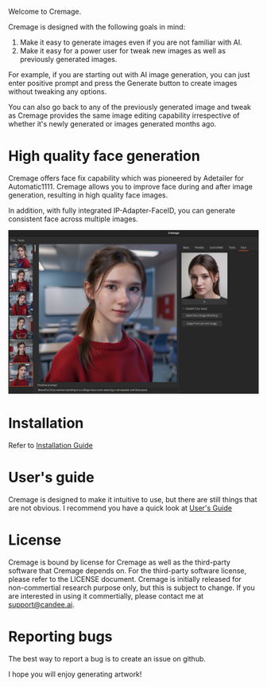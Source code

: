 Welcome to Cremage.

Cremage is designed with the following goals in mind:

1. Make it easy to generate images even if you are not familiar with AI.
2. Make it easy for a power user for tweak new images as well as previously generated images.

For example, if you are starting out with AI image generation, you can just enter positive prompt and press the Generate button to create images without tweaking any options.

You can also go back to any of the previously generated image and tweak as Cremage provides the same image editing capability irrespective of whether it's newly generated or images generated months ago.

# High quality face generation
Cremage offers face fix capability which was pioneered by Adetailer for Automatic1111. Cremage allows you to improve face during and after image generation, resulting in high quality face images.

In addition, with fully integrated IP-Adapter-FaceID, you can generate consistent face across multiple images.

![Example of consistent faces generated](docs/images/consistent_faces_on_ui.jpg "Consistent faces")

# Installation
Refer to [Installation Guide](docs/installation_guide.md "View the Installation Guide")

# User's guide
Cremage is designed to make it intuitive to use, but there are still things that are not obvious.  I recommend you have a quick look at [User's Guide](docs/users_guide.md "View the User's Guide")

# License
Cremage is bound by license for Cremage as well as the third-party software that Cremage depends on.  For the third-party software license, please refer to the LICENSE document.
Cremage is initially released for non-commertial research purpose only, but this is subject to change.  If you are interested in using it commertially, please contact me at support@candee.ai.

# Reporting bugs
The best way to report a bug is to create an issue on github.

I hope you will enjoy generating artwork!